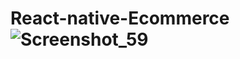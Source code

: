 # React-native-Ecommerce![Screenshot_59](https://user-images.githubusercontent.com/106212780/207214991-ccda5c85-2561-45d7-84b1-04f62ebebc94.png)

